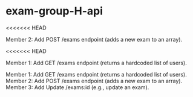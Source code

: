 # exam-group-H-api

<<<<<<< HEAD

Member 2: Add POST /exams endpoint (adds a new exam to an array).

<<<<<<< HEAD


Member 1: Add GET /exams endpoint (returns a hardcoded list of users).


Member 1: Add GET /exams endpoint (returns a hardcoded list of users).
Member 2: Add POST /exams endpoint (adds a new exam to an array).
Member 3: Add Update /exams:id (e.g., update an exam).

